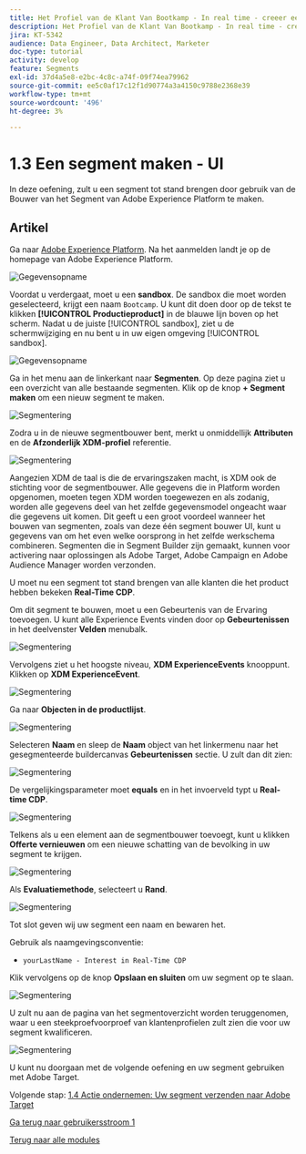 ```yaml
---
title: Het Profiel van de Klant Van Bootkamp - In real time - creeer een segment - UI
description: Het Profiel van de Klant Van Bootkamp - In real time - creeer een segment - UI
jira: KT-5342
audience: Data Engineer, Data Architect, Marketer
doc-type: tutorial
activity: develop
feature: Segments
exl-id: 37d4a5e8-e2bc-4c8c-a74f-09f74ea79962
source-git-commit: ee5c0af17c12f1d90774a3a4150c9788e2368e39
workflow-type: tm+mt
source-wordcount: '496'
ht-degree: 3%

---
```


# 1.3 Een segment maken - UI

In deze oefening, zult u een segment tot stand brengen door gebruik van de Bouwer van het Segment van Adobe Experience Platform te maken.

## Artikel

Ga naar [Adobe Experience Platform](https://experience.adobe.com/platform). Na het aanmelden landt je op de homepage van Adobe Experience Platform.

![Gegevensopname](./images/home.png)

Voordat u verdergaat, moet u een **sandbox**. De sandbox die moet worden geselecteerd, krijgt een naam ``Bootcamp``. U kunt dit doen door op de tekst te klikken **[!UICONTROL Productieproduct]** in de blauwe lijn boven op het scherm. Nadat u de juiste [!UICONTROL sandbox], ziet u de schermwijziging en nu bent u in uw eigen omgeving [!UICONTROL sandbox].

![Gegevensopname](./images/sb1.png)

Ga in het menu aan de linkerkant naar **Segmenten**. Op deze pagina ziet u een overzicht van alle bestaande segmenten. Klik op de knop **+ Segment maken** om een nieuw segment te maken.

![Segmentering](./images/menuseg.png)

Zodra u in de nieuwe segmentbouwer bent, merkt u onmiddellijk **Attributen** en de **Afzonderlijk XDM-profiel** referentie.

![Segmentering](./images/segmentationui.png)

Aangezien XDM de taal is die de ervaringszaken macht, is XDM ook de stichting voor de segmentbouwer. Alle gegevens die in Platform worden opgenomen, moeten tegen XDM worden toegewezen en als zodanig, worden alle gegevens deel van het zelfde gegevensmodel ongeacht waar die gegevens uit komen. Dit geeft u een groot voordeel wanneer het bouwen van segmenten, zoals van deze één segment bouwer UI, kunt u gegevens van om het even welke oorsprong in het zelfde werkschema combineren. Segmenten die in Segment Builder zijn gemaakt, kunnen voor activering naar oplossingen als Adobe Target, Adobe Campaign en Adobe Audience Manager worden verzonden.

U moet nu een segment tot stand brengen van alle klanten die het product hebben bekeken **Real-Time CDP**.

Om dit segment te bouwen, moet u een Gebeurtenis van de Ervaring toevoegen. U kunt alle Experience Events vinden door op **Gebeurtenissen** in het deelvenster **Velden** menubalk.

![Segmentering](./images/findee.png)

Vervolgens ziet u het hoogste niveau, **XDM ExperienceEvents** knooppunt. Klikken op **XDM ExperienceEvent**.

![Segmentering](./images/see.png)

Ga naar **Objecten in de productlijst**.

![Segmentering](./images/plitems.png)

Selecteren **Naam** en sleep de **Naam** object van het linkermenu naar het gesegmenteerde buildercanvas **Gebeurtenissen** sectie. U zult dan dit zien:

![Segmentering](./images/eewebpdtlname.png)

De vergelijkingsparameter moet **equals** en in het invoerveld typt u **Real-time CDP**.

![Segmentering](./images/pv.png)

Telkens als u een element aan de segmentbouwer toevoegt, kunt u klikken **Offerte vernieuwen** om een nieuwe schatting van de bevolking in uw segment te krijgen.

![Segmentering](./images/refreshest.png)

Als **Evaluatiemethode**, selecteert u **Rand**.

![Segmentering](./images/evedge.png)

Tot slot geven wij uw segment een naam en bewaren het.

Gebruik als naamgevingsconventie:

- `yourLastName - Interest in Real-Time CDP`

Klik vervolgens op de knop **Opslaan en sluiten** om uw segment op te slaan.

![Segmentering](./images/segmentname.png)

U zult nu aan de pagina van het segmentoverzicht worden teruggenomen, waar u een steekproefvoorproef van klantenprofielen zult zien die voor uw segment kwalificeren.

![Segmentering](./images/savedsegment.png)

U kunt nu doorgaan met de volgende oefening en uw segment gebruiken met Adobe Target.

Volgende stap: [1.4 Actie ondernemen: Uw segment verzenden naar Adobe Target](./ex4.md)

[Ga terug naar gebruikersstroom 1](./uc1.md)

[Terug naar alle modules](../../overview.md)
